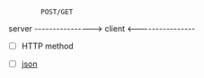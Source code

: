
            POST/GET
server  ---------------->   client
        <---------------- 


- [ ] HTTP method  
- [ ] [json](https://jsonplaceholder.typicode.com/guide/)
   